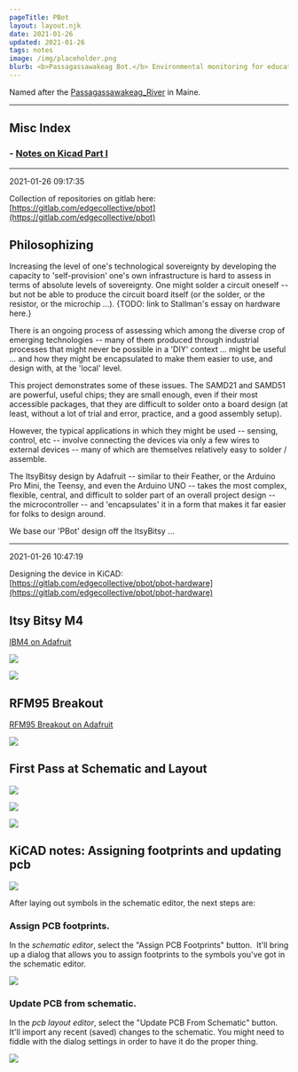 ```yaml
---
pageTitle: PBot
layout: layout.njk
date: 2021-01-26
updated: 2021-01-26
tags: notes 
image: /img/placeholder.png
blurb: <b>Passagassawakeag Bot.</b> Environmental monitoring for education, farming, water montoring.  Free and Open Source, modular; easy to assemble, easy to deploy, easy to redesign with open source tools.
---
```


Named after the [Passagassawakeag_River](https://en.wikipedia.org/wiki/Passagassawakeag_River) in Maine.

---

## Misc Index

### - [Notes on Kicad Part I](#kicad1)



---
2021-01-26 09:17:35

Collection of repositories on gitlab here: [https://gitlab.com/edgecollective/pbot](https://gitlab.com/edgecollective/pbot)

## Philosophizing

Increasing the level of one's technological sovereignty by developing the capacity to 'self-provision' one's own infrastructure is hard to assess in terms of absolute levels of sovereignty.  One might solder a circuit oneself -- but not be able to produce the circuit board itself (or the solder, or the resistor, or the microchip ...).  {TODO: link to Stallman's essay on hardware here.}  

There is an ongoing process of assessing which among the diverse crop of emerging technologies -- many of them produced through industrial processes that might never be possible in a 'DIY' context ... might be useful ... and how they might be encapsulated to make them easier to use, and design with, at the 'local' level.

This project demonstrates some of these issues.  The SAMD21 and SAMD51 are powerful, useful chips; they are small enough, even if their most accessible packages, that they are difficult to solder onto a board design (at least, without a lot of trial and error, practice, and a good assembly setup).  

However, the typical applications in which they might be used -- sensing, control, etc -- involve connecting the devices via only a few wires to external devices -- many of which are themselves relatively easy to solder / assemble.  

The ItsyBitsy design by Adafruit -- similar to their Feather, or the Arduino Pro Mini, the Teensy, and even the Arduino UNO -- takes the most complex, flexible, central, and difficult to solder part of an overall project design -- the microcontroller -- and 'encapsulates' it in a form that makes it far easier for folks to design around.   

We base our 'PBot' design off the ItsyBitsy ...

---
2021-01-26 10:47:19

Designing the device in KiCAD: [https://gitlab.com/edgecollective/pbot/pbot-hardware](https://gitlab.com/edgecollective/pbot/pbot-hardware)

## Itsy Bitsy M4

[IBM4 on Adafruit](https://www.adafruit.com/product/3800)

![](/img/pbot/itsybitsy.jpg)

![](/img/pbot/itsybitsy_back.jpg)

## RFM95 Breakout

[RFM95 Breakout on Adafruit](https://www.adafruit.com/product/3072)

![](/img/pbot/rfm95_breakout.jpg)

## First Pass at Schematic and Layout

![](/img/pbot/base_schematic.png)

![](/img/pbot/pbot_board.png)

![](/img/pbot/pbot_3d.png)

## <a name="kicad1"></a>KiCAD notes: Assigning footprints and updating pcb 

![](/img/pbot/update_pcb_from_schematic.png)

After laying out symbols in the schematic editor, the next steps are:

### Assign PCB footprints.

In the *schematic editor*, select the "Assign PCB Footprints" button.  It'll bring up a dialog that allows you to assign footprints to the symbols you've got in the schematic editor.

![](/img/pbot/assign_footprints.png)


### Update PCB from schematic.

In the *pcb layout editor*, select the "Update PCB From Schematic" button.  It'll import any recent (saved) changes to the schematic.  You might need to fiddle with the dialog settings in order to have it do the proper thing.

![](/img/pbot/update_pcb_from_schematic.png)